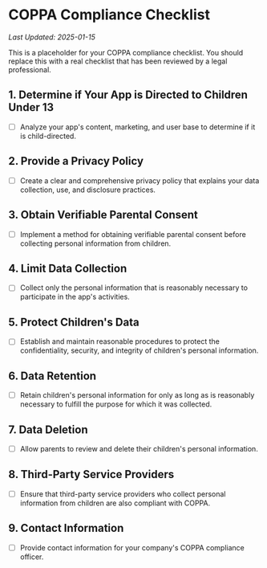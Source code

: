 # COPPA Compliance Checklist

*Last Updated: 2025-01-15*

This is a placeholder for your COPPA compliance checklist. You should replace this with a real checklist that has been reviewed by a legal professional.

## 1. Determine if Your App is Directed to Children Under 13

- [ ] Analyze your app's content, marketing, and user base to determine if it is child-directed.

## 2. Provide a Privacy Policy

- [ ] Create a clear and comprehensive privacy policy that explains your data collection, use, and disclosure practices.

## 3. Obtain Verifiable Parental Consent

- [ ] Implement a method for obtaining verifiable parental consent before collecting personal information from children.

## 4. Limit Data Collection

- [ ] Collect only the personal information that is reasonably necessary to participate in the app's activities.

## 5. Protect Children's Data

- [ ] Establish and maintain reasonable procedures to protect the confidentiality, security, and integrity of children's personal information.

## 6. Data Retention

- [ ] Retain children's personal information for only as long as is reasonably necessary to fulfill the purpose for which it was collected.

## 7. Data Deletion

- [ ] Allow parents to review and delete their children's personal information.

## 8. Third-Party Service Providers

- [ ] Ensure that third-party service providers who collect personal information from children are also compliant with COPPA.

## 9. Contact Information

- [ ] Provide contact information for your company's COPPA compliance officer.
